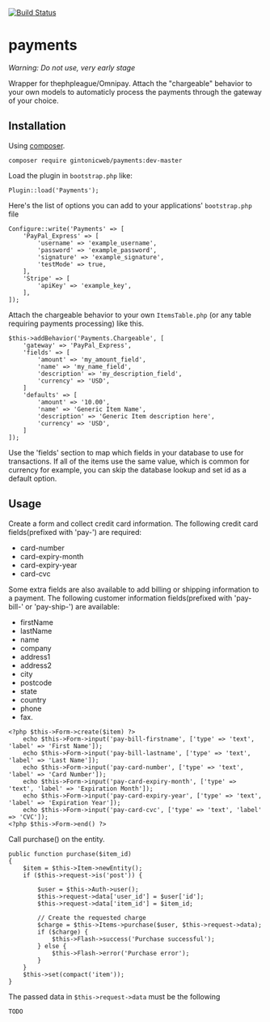 [![Build Status](https://travis-ci.org/gintonicweb/payments.svg)](https://travis-ci.org/gintonicweb/payments)

# payments


*Warning: Do not use, very early stage*

Wrapper for thephpleague/Omnipay. Attach the "chargeable" behavior to your own 
models to automaticly process the payments through the gateway of your choice.


## Installation

Using [composer](http://getcomposer.org).

```
composer require gintonicweb/payments:dev-master
```

Load the plugin in ```bootstrap.php``` like:

```
Plugin::load('Payments');
```

Here's the list of options you can add to your applications' ```bootstrap.php```
file

```
Configure::write('Payments' => [
    'PayPal_Express' => [
        'username' => 'example_username',
        'password' => 'example_password',
        'signature' => 'example_signature',
        'testMode' => true,
    ],
    'Stripe' => [
        'apiKey' => 'example_key',
    ],
]);
```

Attach the chargeable behavior to your own ```ItemsTable.php``` (or any table
requiring payments processing) like this. 

```
$this->addBehavior('Payments.Chargeable', [
    'gateway' => 'PayPal_Express',
    'fields' => [
        'amount' => 'my_amount_field',
        'name' => 'my_name_field',
        'description' => 'my_description_field',
        'currency' => 'USD',
    ]
    'defaults' => [
        'amount' => '10.00',
        'name' => 'Generic Item Name',
        'description' => 'Generic Item description here',
        'currency' => 'USD',
    ]
]);
```

Use the 'fields' section to map which fields in your database to use for 
transactions. If all of the items use the same value, which is common for
currency for example, you can skip the database lookup and set id as a default 
option.

## Usage

Create a form and collect credit card information. The following credit card fields(prefixed with 'pay-') are required:  
* card-number
* card-expiry-month
* card-expiry-year
* card-cvc

Some extra fields are also available to add billing or shipping information to a payment. The following customer information fields(prefixed with 'pay-bill-' or 'pay-ship-') are available: 
* firstName
* lastName
* name
* company
* address1
* address2
* city
* postcode
* state
* country
* phone
* fax. 

```
<?php $this->Form->create($item) ?>
    echo $this->Form->input('pay-bill-firstname', ['type' => 'text', 'label' => 'First Name']);
    echo $this->Form->input('pay-bill-lastname', ['type' => 'text', 'label' => 'Last Name']);
    echo $this->Form->input('pay-card-number', ['type' => 'text', 'label' => 'Card Number']);
    echo $this->Form->input('pay-card-expiry-month', ['type' => 'text', 'label' => 'Expiration Month']);
    echo $this->Form->input('pay-card-expiry-year', ['type' => 'text', 'label' => 'Expiration Year']);
    echo $this->Form->input('pay-card-cvc', ['type' => 'text', 'label' => 'CVC']);
<?php $this->Form->end() ?>
```


Call purchase() on the entity.
```
public function purchase($item_id)
{        
    $item = $this->Item->newEntity();
    if ($this->request->is('post')) {

        $user = $this->Auth->user();
        $this->request->data['user_id'] = $user['id'];
        $this->request->data['item_id'] = $item_id;
        
        // Create the requested charge
        $charge = $this->Items->purchase($user, $this->request->data);
        if ($charge) {
            $this->Flash->success('Purchase successful');
        } else {
            $this->Flash->error('Purchase error');
        }
    }
    $this->set(compact('item'));
}
```

The passed data in ```$this->request->data``` must be the following

```
TODO
```
